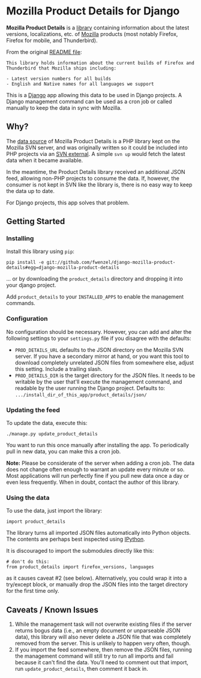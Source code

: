Mozilla Product Details for Django
==================================

**Mozilla Product Details** is a [library][readme] containing information about
the latest versions, localizations, etc. of [Mozilla][Mozilla] products (most
notably Firefox, Firefox for mobile, and Thunderbird).

From the original [README file][readme]:

    This library holds information about the current builds of Firefox and
    Thunderbird that Mozilla ships including:

    - Latest version numbers for all builds
    - English and Native names for all languages we support

This is a [Django][Django] app allowing this data to be used in Django
projects. A Django management command can be used as a cron job or called
manually to keep the data in sync with Mozilla.

[viewvc]: http://viewvc.svn.mozilla.org/vc/libs/product-details/
[readme]: http://viewvc.svn.mozilla.org/vc/libs/product-details/README?view=markup
[Mozilla]: http://www.mozilla.org
[Django]: http://www.djangoproject.com/

Why?
----
The [data source][SVNsource] of Mozilla Product Details is a PHP library kept
on the Mozilla SVN server, and was originally written so it could be included
into PHP projects via an [SVN external][SVNext]. A simple ``svn up`` would
fetch the latest data when it became available.

In the meantime, the Product Details library received an additional JSON feed,
allowing non-PHP projects to consume the data. If, however, the consumer is
not kept in SVN like the library is, there is no easy way to keep the data
up to date.

For Django projects, this app solves that problem.

[SVNsource]: http://svn.mozilla.org/libs/product-details/
[SVNext]: http://svnbook.red-bean.com/en/1.0/ch07s03.html

Getting Started
---------------
### Installing
Install this library using ``pip``:

    pip install -e git://github.com/fwenzel/django-mozilla-product-details#egg=django-mozilla-product-details

... or by downloading the ``product_details`` directory and dropping it into
your django project.

Add ``product_details`` to your ``INSTALLED_APPS`` to enable the management
commands.

### Configuration
No configuration should be necessary. However, you can add and alter the
following settings to your ``settings.py`` file if you disagree with the
defaults:

* ``PROD_DETAILS_URL`` defaults to the JSON directory on the Mozilla SVN
  server. If you have a secondary mirror at hand, or you want this tool to
  download completely unrelated JSON files from somewhere else, adjust this
  setting. Include a trailing slash.
* ``PROD_DETAILS_DIR`` is the target directory for the JSON files. It needs to
  be writable by the user that'll execute the management command, and readable
  by the user running the Django project. Defaults to:
  ``.../install_dir_of_this_app/product_details/json/``

### Updating the feed
To update the data, execute this:

    ./manage.py update_product_details

You want to run this once manually after installing the app. To periodically
pull in new data, you can make this a cron job.

**Note:** Please be considerate of the server when adding a cron job. The data
does not change often enough to warrant an update every minute or so. Most
applications will run perfectly fine if you pull new data once a day or even
less frequently. When in doubt, contact the author of this library.

### Using the data
To use the data, just import the library:

    import product_details

The library turns all imported JSON files automatically into Python objects.
The contents are perhaps best inspected using [IPython][ipython].

It is discouraged to import the submodules directly like this:

    # don't do this:
    from product_details import firefox_versions, languages

as it causes caveat #2 (see below). Alternatively, you could wrap it into a
try/except block, or manually drop the JSON files into the target directory
for the first time only.

[ipython]: http://ipython.scipy.org/

Caveats / Known Issues
----------------------
1. While the management task will not overwrite existing files if the server
   returns bogus data (i.e., an empty document or unparseable JSON data), this
   library will also never delete a JSON file that was completely removed from
   the server. This is unlikely to happen very often, though.
2. If you import the feed somewhere, then remove the JSON files, running the
   management command will still try to run all imports and fail because it
   can't find the data. You'll need to comment out that import, run
   ``update_product_details``, then comment it back in.
